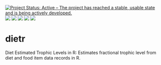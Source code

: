 [![Project Status: Active – The project has reached a stable, usable state and is being actively developed.](https://www.repostatus.org/badges/latest/active.svg)](https://www.repostatus.org/#active)[![](http://cranlogs.r-pkg.org/badges/dietr)](https://cran.rstudio.com/web/packages/dietr/) [![](http://www.r-pkg.org/badges/version/dietr)](https://cran.rstudio.com/web/packages/dietr/)
[![](https://www.r-pkg.org/badges/version/dietr)](https://cran.r-project.org/package=dietr)
[![](https://cranlogs.r-pkg.org/badges/dietr)](https://cran.rstudio.com/web/packages/dietr/index.html)
[![](https://cranlogs.r-pkg.org/badges/grand-total/dietr?color)](https://cran.rstudio.com/web/packages/dietr/index.html)


# dietr
Diet Estimated Trophic Levels in R: Estimates fractional trophic level from diet and food item data records in R.
